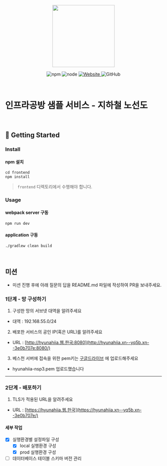 <p align="center">
    <img width="200px;" src="https://raw.githubusercontent.com/woowacourse/atdd-subway-admin-frontend/master/images/main_logo.png"/>
</p>
<p align="center">
  <img alt="npm" src="https://img.shields.io/badge/npm-%3E%3D%205.5.0-blue">
  <img alt="node" src="https://img.shields.io/badge/node-%3E%3D%209.3.0-blue">
  <a href="https://edu.nextstep.camp/c/R89PYi5H" alt="nextstep atdd">
    <img alt="Website" src="https://img.shields.io/website?url=https%3A%2F%2Fedu.nextstep.camp%2Fc%2FR89PYi5H">
  </a>
  <img alt="GitHub" src="https://img.shields.io/github/license/next-step/atdd-subway-service">
</p>

<br>

# 인프라공방 샘플 서비스 - 지하철 노선도

<br>

## 🚀 Getting Started

### Install
#### npm 설치
```
cd frontend
npm install
```
> `frontend` 디렉토리에서 수행해야 합니다.

### Usage
#### webpack server 구동
```
npm run dev
```
#### application 구동
```
./gradlew clean build
```
<br>

## 미션

* 미션 진행 후에 아래 질문의 답을 README.md 파일에 작성하여 PR을 보내주세요.

### 1단계 - 망 구성하기
1. 구성한 망의 서브넷 대역을 알려주세요
- 대역 : 192.168.55.0/24

2. 배포한 서비스의 공인 IP(혹은 URL)를 알려주세요
- URL : [http://hyunahiia.웹.한국:8080](http://hyunahiia.xn--yq5b.xn--3e0b707e:8080/)

3. 베스천 서버에 접속을 위한 pem키는 [구글드라이브](https://drive.google.com/drive/folders/1dZiCUwNeH1LMglp8dyTqqsL1b2yBnzd1?usp=sharing) 에 업로드해주세요
- hyunahiia-nsp3.pem 업로드했습니다

---

### 2단계 - 배포하기
1. TLS가 적용된 URL을 알려주세요

- URL : [https://hyunahiia.웹.한국](https://hyunahiia.xn--yq5b.xn--3e0b707e/)

#### 세부 작업
- [x] 실행환경별 설정파일 구성
  - [x] local 실행환경 구성
  - [x] prod 실행환경 구성
- [ ] 데이터베이스 테이블 스키마 버전 관리
